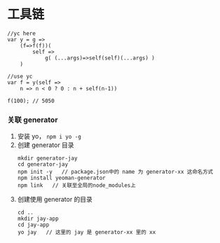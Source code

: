 # 工具链

```
//yc here
var y = g =>
    (f=>f(f))(
        self =>
            g( (...args)=>self(self)(...args) )
    )

//use yc
var f = y(self =>
    n => n < 0 ? 0 : n + self(n-1))

f(100); // 5050
```

### 关联 generator

1. 安装 yo， `npm i yo -g`
2. 创建 generator 目录
   ```
   mkdir generator-jay
   cd generator-jay
   npm init -y   // package.json中的 name 为 generator-xx 这命名方式
   npm install yeoman-generator
   npm link   // 关联至全局的node_modules上
   ```
3. 创建使用 generator 的目录
   ```
   cd ..
   mkdir jay-app
   cd jay-app
   yo jay   // 这里的 jay 是 generator-xx 里的 xx
   ```
